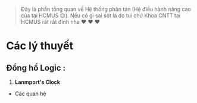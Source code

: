 > Đây là phần tổng quan về Hệ thống phân tán (Hệ điều hành nâng cao của tại HCMUS :wink:). Nếu có gì sai sót là do tui chứ Khoa CNTT tại HCMUS rất rất đỉnh nha :heart: :heart: :heart:
# Các lý thuyết
## Đồng hồ Logic :
> 
1. **Lanmport's Clock**
- Các quan hệ 
<!--stackedit_data:
eyJoaXN0b3J5IjpbLTE3MDc2MDg3NzcsODc5MTUyODk5LDIwOD
k5MjE1MzFdfQ==
-->